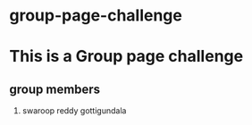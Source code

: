# group-page-challenge
# This is a Group page challenge

## group members

1. swaroop reddy gottigundala